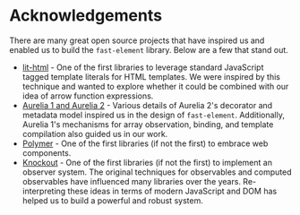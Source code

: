 # Acknowledgements

There are many great open source projects that have inspired us and enabled us to build the `fast-element` library. Below are a few that stand out.

* [lit-html](https://lit-html.polymer-project.org/) - One of the first libraries to leverage standard JavaScript tagged template literals for HTML templates. We were inspired by this technique and wanted to explore whether it could be combined with our idea of arrow function expressions.
* [Aurelia 1 and Aurelia 2](https://aurelia.io/) - Various details of Aurelia 2's decorator and metadata model inspired us in the design of `fast-element`. Additionally, Aurelia 1's mechanisms for array observation, binding, and template compilation also guided us in our work.
* [Polymer](https://www.polymer-project.org/) - One of the first libraries (if not the first) to embrace web components.
* [Knockout](https://knockoutjs.com/) - One of the first libraries (if not the first) to implement an observer system. The original techniques for observables and computed observables have influenced many libraries over the years. Re-interpreting these ideas in terms of modern JavaScript and DOM has helped us to build a powerful and robust system.